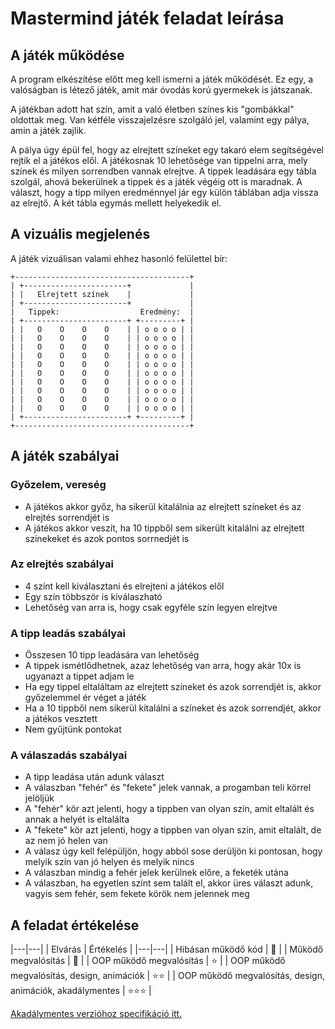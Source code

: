 # Mastermind játék feladat leírása

## A játék működése

A program elkészítése előtt meg kell ismerni a játék működését. Ez egy, a
valóságban is létező játék, amit már óvodás korú gyermekek is játszanak.

A játékban adott hat szín, amit a való életben színes kis "gombákkal"
oldottak meg. Van kétféle visszajelzésre szolgáló jel, valamint egy pálya,
amin a játék zajlik.

A pálya úgy épül fel, hogy az elrejtett színeket egy takaró elem segítségével
rejtik el a játékos elől. A játékosnak 10 lehetősége van tippelni arra,
mely színek és milyen sorrendben vannak elrejtve. A tippek leadására egy tábla
szolgál, ahová bekerülnek a tippek és a játék végéig ott is maradnak. A
választ, hogy a tipp milyen eredménnyel jár egy külön táblában adja vissza
az elrejtő. A két tábla egymás mellett helyekedik el.

## A vizuális megjelenés

A játék vizuálisan valami ehhez hasonló felülettel bír:

```
+---------------------------------------+
| +-----------------------+             |
| |   Elrejtett színek    |             |
| +-----------------------+             |
|   Tippek:                  Eredmény:  |
| +-----------------------+ +---------+ |
| |   O    O    O    O    | | o o o o | |
| |   O    O    O    O    | | o o o o | |
| |   O    O    O    O    | | o o o o | |
| |   O    O    O    O    | | o o o o | |
| |   O    O    O    O    | | o o o o | |
| |   O    O    O    O    | | o o o o | |
| |   O    O    O    O    | | o o o o | |
| |   O    O    O    O    | | o o o o | |
| |   O    O    O    O    | | o o o o | |
| |   O    O    O    O    | | o o o o | |
| +-----------------------+ +---------+ |
+---------------------------------------+
```

## A játék szabályai

### Győzelem, vereség

- A játékos akkor győz, ha sikerül kitalálnia az elrejtett színeket és az elrejtés sorrendjét is
- A játékos akkor veszít, ha 10 tippből sem sikerült kitalálni az elrejtett színekeket és azok pontos sorrnedjét is


### Az elrejtés szabályai

- 4 színt kell kiválasztani és elrejteni a játékos elől
- Egy szín többször is kiválaszható
- Lehetőség van arra is, hogy csak egyféle szín legyen elrejtve


### A tipp leadás szabályai

- Összesen 10 tipp leadására van lehetőség
- A tippek ismétlődhetnek, azaz lehetőség van arra, hogy akár 10x is ugyanazt a tippet adjam le
- Ha egy tippel eltaláltam az elrejtett színeket és azok sorrendjét is, akkor győzelemmel ér véget a játék
- Ha a 10 tippből nem sikerül kitalálni a színeket és azok sorrendjét, akkor a játékos vesztett
- Nem gyűjtünk pontokat


### A válaszadás szabályai

- A tipp leadása után adunk választ
- A válaszban "fehér" és "fekete" jelek vannak, a progamban teli körrel jelöljük
- A "fehér" kör azt jelenti, hogy a tippben van olyan szín, amit eltalált és annak a helyét is eltalálta
- A "fekete" kör azt jelenti, hogy a tippben van olyan szín, amit eltalált, de az nem jó helen van
- A válasz úgy kell felépüljön, hogy abból sose derüljön ki pontosan, hogy melyik szín van jó helyen és melyik nincs
- A válaszban mindig a fehér jelek kerülnek előre, a feketék utána
- A válaszban, ha egyetlen színt sem talált el, akkor üres választ adunk, vagyis sem fehér, sem fekete körök nem jelennek meg


## A feladat értékelése

|---|---|
| Elvárás | Értékelés |
|---|---|
| Hibásan működő kód | 💩 |
| Működő megvalósítás | 🙂 |
| OOP működő megvalósítás | ⭐ |
| OOP működő megvalósítás, design, animációk |  ⭐⭐ |
| OOP működő megvalósítás, design, animációk, akadálymentes |  ⭐⭐⭐ |

[Akadálymentes verzióhoz specifikáció itt.](https://www.w3.org/WAI/standards-guidelines/wcag/)
